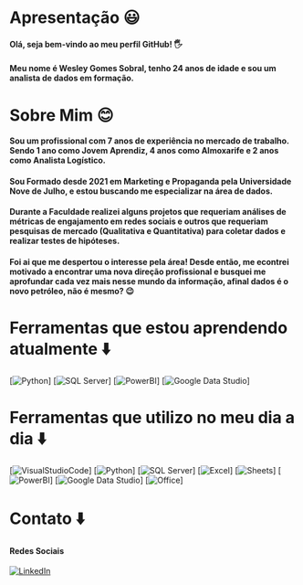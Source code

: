 # Apresentação 😃
#### Olá, seja bem-vindo ao meu perfil GitHub! 🖐️

#### Meu nome é Wesley Gomes Sobral, tenho 24 anos de idade e sou um analista de dados em formação.

# Sobre Mim 😊
#### Sou um profissional com 7 anos de experiência no mercado de trabalho. Sendo 1 ano como Jovem Aprendiz, 4 anos como Almoxarife e 2 anos como Analista Logístico.
#### Sou Formado desde 2021 em Marketing e Propaganda pela Universidade Nove de Julho, e estou buscando me especializar na área de dados.
#### Durante a Faculdade realizei alguns projetos que requeriam análises de métricas de engajamento em redes sociais e outros que requeriam pesquisas de mercado (Qualitativa e Quantitativa) para coletar dados e realizar testes de hipóteses.
#### Foi ai que me despertou o interesse pela área! Desde então, me econtrei motivado a encontrar uma nova direção profissional e busquei me aprofundar cada vez mais nesse mundo da informação, afinal dados é o novo petróleo, não é mesmo? 😉

# Ferramentas que estou aprendendo atualmente ⬇️
[![Python](https://img.shields.io/badge/Python-14354C?style=for-the-badge&logo=python&logoColor=white)]
[![SQL Server](https://img.shields.io/badge/Microsoft_SQL_Server-CC2927?style=for-the-badge&logo=microsoft-sql-server&logoColor=white)]
[![PowerBI](https://img.shields.io/badge/Microsoft_Power_BI-FFDD00?style=for-the-badge&logo=microsoft-power-bi&logoColor=black)]
[![Google Data Studio](https://img.shields.io/badge/Google_Data_Studio-0078D4?style=for-the-badge&logo=google-data-studio&logoColor=white)]

# Ferramentas que utilizo no meu dia a dia ⬇️
[![VisualStudioCode](https://img.shields.io/badge/Visual_Studio_Code-0078D4?style=for-the-badge&logo=visual%20studio%20code&logoColor=white)]
[![Python](https://img.shields.io/badge/Python-14354C?style=for-the-badge&logo=python&logoColor=white)]
[![SQL Server](https://img.shields.io/badge/Microsoft_SQL_Server-CC2927?style=for-the-badge&logo=microsoft-sql-server&logoColor=white)]
[![Excel](https://img.shields.io/badge/Microsoft_Excel-217346?style=for-the-badge&logo=microsoft-excel&logoColor=white)]
[![Sheets](https://img.shields.io/badge/Google%20Sheets-34A853?style=for-the-badge&logo=google-sheets&logoColor=white)]
[![PowerBI](https://img.shields.io/badge/Microsoft_Power_BI-FFDD00?style=for-the-badge&logo=microsoft-power-bi&logoColor=black)]
[![Google Data Studio](https://img.shields.io/badge/Google_Data_Studio-0078D4?style=for-the-badge&logo=google-data-studio&logoColor=white)]
[![Office](https://img.shields.io/badge/Microsoft_Office-D83B01?style=for-the-badge&logo=microsoft-office&logoColor=white)]

# Contato ⬇️
#### Redes Sociais
[![LinkedIn](https://img.shields.io/badge/LinkedIn-0077B5?style=for-the-badge&logo=linkedin&logoColor=white)](https://www.linkedin.com/in/wesley-gomes-sobral/)

<!--
**WesleySobrall/WesleySobrall** is a ✨ _special_ ✨ repository because its `README.md` (this file) appears on your GitHub profile.

Here are some ideas to get you started:

- 🔭 I’m currently working on ...
- 🌱 I’m currently learning ...
- 👯 I’m looking to collaborate on ...
- 🤔 I’m looking for help with ...
- 💬 Ask me about ...
- 📫 How to reach me: ...
- 😄 Pronouns: ...
- ⚡ Fun fact: ...
-->
